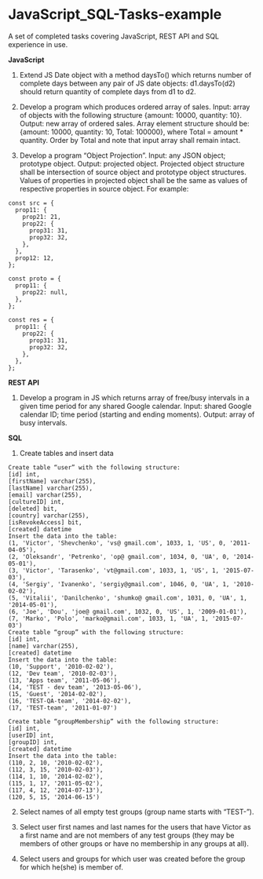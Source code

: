 # JavaScript_SQL-Tasks-example
A set of completed tasks covering JavaScript, REST API and  SQL experience in use.


**JavaScript**
1. Extend JS Date object with a method daysTo() which returns number of complete days between any pair of JS date objects: 
d1.daysTo(d2) should return quantity of complete days from d1 to d2.

2. Develop a program which produces ordered array of sales. 
Input: array of objects with the following structure {amount: 10000, quantity: 10}. Output: new array of ordered sales. 
Array element structure should be: {amount: 10000, quantity: 10, Total: 100000}, where Total = amount * quantity. 
Order by Total and note that input array shall remain intact.

3. Develop a program “Object Projection”. Input: any JSON object; prototype object. Output: projected object. 
Projected object structure shall be intersection of source object and prototype object structures. 
Values of properties in projected object shall be the same as values of respective properties in source object. 
For example: 
```
const src = {
  prop11: {
    prop21: 21,
    prop22: {
      prop31: 31,
      prop32: 32,
    },
  },
  prop12: 12,
};

const proto = {
  prop11: {
    prop22: null,
  },
};

const res = {
  prop11: {
    prop22: {
      prop31: 31,
      prop32: 32,
    },
  },
};
```

**REST API**
1. Develop a program in JS which returns array of free/busy intervals in a given time period for any shared Google calendar. 
Input: shared Google calendar ID; time period (starting and ending moments). Output: array of busy intervals.


**SQL**
1. Create tables and insert data
```
Create table “user” with the following structure:
[id] int,
[firstName] varchar(255),
[lastName] varchar(255),
[email] varchar(255),
[cultureID] int,
[deleted] bit,
[country] varchar(255),
[isRevokeAccess] bit,
[created] datetime
Insert the data into the table:
(1, 'Victor', 'Shevchenko', 'vs@ gmail.com', 1033, 1, 'US', 0, '2011-04-05'),
(2, 'Oleksandr', 'Petrenko', 'op@ gmail.com', 1034, 0, 'UA', 0, '2014-05-01'),
(3, 'Victor', 'Tarasenko', 'vt@gmail.com', 1033, 1, 'US', 1, '2015-07-03'),
(4, 'Sergiy', 'Ivanenko', 'sergiy@gmail.com', 1046, 0, 'UA', 1, '2010-02-02'),
(5, 'Vitalii', 'Danilchenko', 'shumko@ gmail.com', 1031, 0, 'UA', 1, '2014-05-01'),
(6, 'Joe', 'Dou', 'joe@ gmail.com', 1032, 0, 'US', 1, '2009-01-01'),
(7, 'Marko', 'Polo', 'marko@gmail.com', 1033, 1, 'UA', 1, '2015-07-03')
Create table “group” with the following structure:
[id] int,
[name] varchar(255),
[created] datetime
Insert the data into the table:
(10, 'Support', '2010-02-02'),
(12, 'Dev team', '2010-02-03'),
(13, 'Apps team', '2011-05-06'),
(14, 'TEST - dev team', '2013-05-06'),
(15, 'Guest', '2014-02-02'),
(16, 'TEST-QA-team', '2014-02-02'),
(17, 'TEST-team', '2011-01-07')

Create table “groupMembership” with the following structure:
[id] int,
[userID] int,
[groupID] int,
[created] datetime
Insert the data into the table:
(110, 2, 10, '2010-02-02'),
(112, 3, 15, '2010-02-03'),
(114, 1, 10, '2014-02-02'),
(115, 1, 17, '2011-05-02'),
(117, 4, 12, '2014-07-13'),
(120, 5, 15, '2014-06-15')
```
2. Select names of all empty test groups (group name starts with “TEST-”).

3. Select user first names and last names for the users that have Victor as a first name and are not members of any test groups 
(they may be members of other groups or have no membership in any groups at all).

4. Select users and groups for which user was created before the group for which he(she) is member of.
